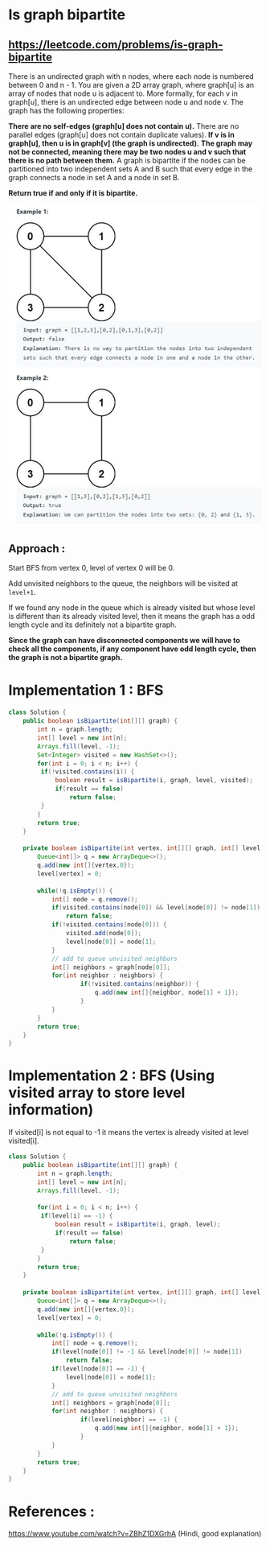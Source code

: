 # Is graph bipartite
## https://leetcode.com/problems/is-graph-bipartite

There is an undirected graph with n nodes, where each node is numbered between 0 and n - 1. You are given a 2D array graph, where graph[u] is an array of nodes that node u is adjacent to. More formally, for each v in graph[u], there is an undirected edge between node u and node v. The graph has the following properties:

**There are no self-edges (graph[u] does not contain u).**
There are no parallel edges (graph[u] does not contain duplicate values).
**If v is in graph[u], then u is in graph[v] (the graph is undirected).**
**The graph may not be connected, meaning there may be two nodes u and v such that there is no path between them.**
A graph is bipartite if the nodes can be partitioned into two independent sets A and B such that every edge in the graph connects a node in set A and a node in set B.

**Return true if and only if it is bipartite.**

![Is Graph Bipartite](example.JPG?raw=true)

## Approach :
Start BFS from vertex 0, level of vertex 0 will be 0.

Add unvisited neighbors to the queue, the neighbors will be visited at `level+1`.

If we found any node in the queue which is already visited but whose level is different than its already visited level, then it means the graph has a odd length cycle and its definitely not a bipartite graph. 

**Since the graph can have disconnected components we will have to check all the components, if any component have odd length cycle, then the graph is not a bipartite graph.**

# Implementation 1 : BFS
```java
class Solution {
    public boolean isBipartite(int[][] graph) {
        int n = graph.length;
        int[] level = new int[n];
        Arrays.fill(level, -1);
        Set<Integer> visited = new HashSet<>();
        for(int i = 0; i < n; i++) {
         if(!visited.contains(i)) {
             boolean result = isBipartite(i, graph, level, visited);
             if(result == false)
                 return false;
         }   
        }
        return true;
    }
    
    private boolean isBipartite(int vertex, int[][] graph, int[] level, Set<Integer> visited) {
        Queue<int[]> q = new ArrayDeque<>();
        q.add(new int[]{vertex,0});
        level[vertex] = 0;
        
        while(!q.isEmpty()) {
            int[] node = q.remove();
            if(visited.contains(node[0]) && level[node[0]] != node[1])
                return false;
            if(!visited.contains(node[0])) {
                visited.add(node[0]);
                level[node[0]] = node[1];
            }
            // add to queue unvisited neighbors
            int[] neighbors = graph[node[0]];
            for(int neighbor : neighbors) {
                    if(!visited.contains(neighbor)) {
                        q.add(new int[]{neighbor, node[1] + 1});
                    }
            }
        }
        return true;
    }
}

```

# Implementation 2 : BFS (Using visited array to store level information)

If visited[i] is not equal to -1 it means the vertex is already visited at level visited[i].

```java
class Solution {
    public boolean isBipartite(int[][] graph) {
        int n = graph.length;
        int[] level = new int[n];
        Arrays.fill(level, -1);
        
        for(int i = 0; i < n; i++) {
         if(level[i] == -1) {
             boolean result = isBipartite(i, graph, level);
             if(result == false)
                 return false;
         }   
        }
        return true;
    }
    
    private boolean isBipartite(int vertex, int[][] graph, int[] level) {
        Queue<int[]> q = new ArrayDeque<>();
        q.add(new int[]{vertex,0});
        level[vertex] = 0;
        
        while(!q.isEmpty()) {
            int[] node = q.remove();
            if(level[node[0]] != -1 && level[node[0]] != node[1])
                return false;
            if(level[node[0]] == -1) {
                level[node[0]] = node[1];
            }
            // add to queue unvisited neighbors
            int[] neighbors = graph[node[0]];
            for(int neighbor : neighbors) {
                    if(level[neighbor] == -1) {
                        q.add(new int[]{neighbor, node[1] + 1});
                    }
            }
        }
        return true;
    }
}
```

# References :
https://www.youtube.com/watch?v=ZBhZ1DXGrhA (Hindi, good explanation)
